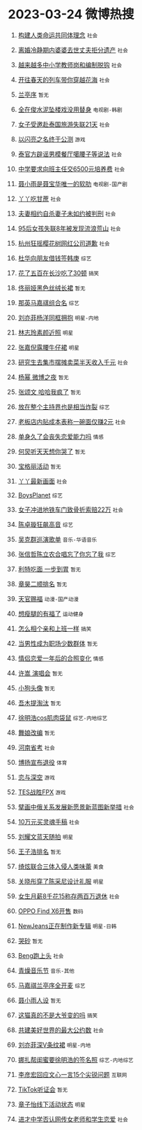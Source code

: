 # 2023-03-24 微博热搜 
1. [构建人类命运共同体理念](https://m.weibo.cn/search?containerid=100103type%3D1%26t%3D10%26q%3D%23%E6%9E%84%E5%BB%BA%E4%BA%BA%E7%B1%BB%E5%91%BD%E8%BF%90%E5%85%B1%E5%90%8C%E4%BD%93%E7%90%86%E5%BF%B5%23&stream_entry_id=51&isnewpage=1&extparam=seat%3D1%26pos%3D0%26stream_entry_id%3D51%26cate%3D10103%26dgr%3D0%26c_type%3D51%26filter_type%3Drealtimehot%26display_time%3D1679606169%26pre_seqid%3D1679606169937026414216&luicode=10000011&lfid=106003type%3D25%26t%3D3%26disable_hot%3D1%26filter_type%3Drealtimehot) `社会` 

2. [离婚冷静期内婆婆去世丈夫拒分遗产](https://m.weibo.cn/search?containerid=100103type%3D1%26t%3D10%26q%3D%23%E7%A6%BB%E5%A9%9A%E5%86%B7%E9%9D%99%E6%9C%9F%E5%86%85%E5%A9%86%E5%A9%86%E5%8E%BB%E4%B8%96%E4%B8%88%E5%A4%AB%E6%8B%92%E5%88%86%E9%81%97%E4%BA%A7%23&stream_entry_id=31&isnewpage=1&extparam=seat%3D1%26pos%3D0%26stream_entry_id%3D31%26lcate%3D5001%26realpos%3D1%26filter_type%3Drealtimehot%26flag%3D0%26c_type%3D31%26q%3D%2523%25E7%25A6%25BB%25E5%25A9%259A%25E5%2586%25B7%25E9%259D%2599%25E6%259C%259F%25E5%2586%2585%25E5%25A9%2586%25E5%25A9%2586%25E5%258E%25BB%25E4%25B8%2596%25E4%25B8%2588%25E5%25A4%25AB%25E6%258B%2592%25E5%2588%2586%25E9%2581%2597%25E4%25BA%25A7%2523%26cate%3D5001%26dgr%3D0%26band_rank%3D1%26display_time%3D1679606169%26pre_seqid%3D1679606169937026414216&luicode=10000011&lfid=106003type%3D25%26t%3D3%26disable_hot%3D1%26filter_type%3Drealtimehot) `社会` 

3. [越来越多中小学教师岗和编制脱钩](https://m.weibo.cn/search?containerid=100103type%3D1%26t%3D10%26q%3D%23%E8%B6%8A%E6%9D%A5%E8%B6%8A%E5%A4%9A%E4%B8%AD%E5%B0%8F%E5%AD%A6%E6%95%99%E5%B8%88%E5%B2%97%E5%92%8C%E7%BC%96%E5%88%B6%E8%84%B1%E9%92%A9%23&stream_entry_id=31&isnewpage=1&extparam=seat%3D1%26pos%3D1%26stream_entry_id%3D31%26lcate%3D5001%26realpos%3D2%26filter_type%3Drealtimehot%26flag%3D0%26c_type%3D31%26q%3D%2523%25E8%25B6%258A%25E6%259D%25A5%25E8%25B6%258A%25E5%25A4%259A%25E4%25B8%25AD%25E5%25B0%258F%25E5%25AD%25A6%25E6%2595%2599%25E5%25B8%2588%25E5%25B2%2597%25E5%2592%258C%25E7%25BC%2596%25E5%2588%25B6%25E8%2584%25B1%25E9%2592%25A9%2523%26cate%3D5001%26dgr%3D0%26band_rank%3D2%26display_time%3D1679606169%26pre_seqid%3D1679606169937026414216&luicode=10000011&lfid=106003type%3D25%26t%3D3%26disable_hot%3D1%26filter_type%3Drealtimehot) `社会` 

4. [开往春天的列车带你穿越花海](https://m.weibo.cn/search?containerid=100103type%3D1%26t%3D10%26q%3D%23%E5%BC%80%E5%BE%80%E6%98%A5%E5%A4%A9%E7%9A%84%E5%88%97%E8%BD%A6%E5%B8%A6%E4%BD%A0%E7%A9%BF%E8%B6%8A%E8%8A%B1%E6%B5%B7%23&stream_entry_id=31&isnewpage=1&extparam=seat%3D1%26pos%3D2%26stream_entry_id%3D31%26lcate%3D5001%26realpos%3D3%26filter_type%3Drealtimehot%26flag%3D0%26c_type%3D31%26q%3D%2523%25E5%25BC%2580%25E5%25BE%2580%25E6%2598%25A5%25E5%25A4%25A9%25E7%259A%2584%25E5%2588%2597%25E8%25BD%25A6%25E5%25B8%25A6%25E4%25BD%25A0%25E7%25A9%25BF%25E8%25B6%258A%25E8%258A%25B1%25E6%25B5%25B7%2523%26cate%3D5001%26dgr%3D0%26band_rank%3D3%26display_time%3D1679606169%26pre_seqid%3D1679606169937026414216&luicode=10000011&lfid=106003type%3D25%26t%3D3%26disable_hot%3D1%26filter_type%3Drealtimehot) `社会` 

5. [兰亭序](https://m.weibo.cn/search?containerid=100103type%3D1%26t%3D10%26q%3D%E5%85%B0%E4%BA%AD%E5%BA%8F&stream_entry_id=31&isnewpage=1&extparam=seat%3D1%26pos%3D3%26stream_entry_id%3D31%26lcate%3D5001%26realpos%3D4%26filter_type%3Drealtimehot%26flag%3D16%26c_type%3D31%26q%3D%25E5%2585%25B0%25E4%25BA%25AD%25E5%25BA%258F%26cate%3D5001%26dgr%3D0%26band_rank%3D4%26display_time%3D1679606169%26pre_seqid%3D1679606169937026414216&luicode=10000011&lfid=106003type%3D25%26t%3D3%26disable_hot%3D1%26filter_type%3Drealtimehot) `暂无` 

6. [全在俊水泥坠楼戏没用替身](https://m.weibo.cn/search?containerid=100103type%3D1%26t%3D10%26q%3D%23%E5%85%A8%E5%9C%A8%E4%BF%8A%E6%B0%B4%E6%B3%A5%E5%9D%A0%E6%A5%BC%E6%88%8F%E6%B2%A1%E7%94%A8%E6%9B%BF%E8%BA%AB%23&stream_entry_id=31&isnewpage=1&extparam=seat%3D1%26pos%3D4%26stream_entry_id%3D31%26lcate%3D5001%26realpos%3D5%26filter_type%3Drealtimehot%26flag%3D0%26c_type%3D31%26q%3D%2523%25E5%2585%25A8%25E5%259C%25A8%25E4%25BF%258A%25E6%25B0%25B4%25E6%25B3%25A5%25E5%259D%25A0%25E6%25A5%25BC%25E6%2588%258F%25E6%25B2%25A1%25E7%2594%25A8%25E6%259B%25BF%25E8%25BA%25AB%2523%26cate%3D5001%26dgr%3D0%26band_rank%3D5%26display_time%3D1679606169%26pre_seqid%3D1679606169937026414216&luicode=10000011&lfid=106003type%3D25%26t%3D3%26disable_hot%3D1%26filter_type%3Drealtimehot) `电视剧-韩剧` 

7. [女子受邀赴泰国旅游失联21天](https://m.weibo.cn/search?containerid=100103type%3D1%26t%3D10%26q%3D%23%E5%A5%B3%E5%AD%90%E5%8F%97%E9%82%80%E8%B5%B4%E6%B3%B0%E5%9B%BD%E6%97%85%E6%B8%B8%E5%A4%B1%E8%81%9421%E5%A4%A9%23&stream_entry_id=31&isnewpage=1&extparam=seat%3D1%26pos%3D5%26stream_entry_id%3D31%26lcate%3D5001%26realpos%3D6%26filter_type%3Drealtimehot%26flag%3D0%26c_type%3D31%26q%3D%2523%25E5%25A5%25B3%25E5%25AD%2590%25E5%258F%2597%25E9%2582%2580%25E8%25B5%25B4%25E6%25B3%25B0%25E5%259B%25BD%25E6%2597%2585%25E6%25B8%25B8%25E5%25A4%25B1%25E8%2581%259421%25E5%25A4%25A9%2523%26cate%3D5001%26dgr%3D0%26band_rank%3D6%26display_time%3D1679606169%26pre_seqid%3D1679606169937026414216&luicode=10000011&lfid=106003type%3D25%26t%3D3%26disable_hot%3D1%26filter_type%3Drealtimehot) `社会` 

8. [以闪亮之名终于公测](https://m.weibo.cn/search?containerid=100103type%3D1%26t%3D10%26q%3D%23%E4%BB%A5%E9%97%AA%E4%BA%AE%E4%B9%8B%E5%90%8D%E7%BB%88%E4%BA%8E%E5%85%AC%E6%B5%8B%23&stream_entry_id=31&isnewpage=1&extparam=seat%3D1%26pos%3D6%26stream_entry_id%3D31%26lcate%3D5001%26dgr%3D0%26filter_type%3Drealtimehot%26c_type%3D31%26adid%3D183746%26q%3D%2523%25E4%25BB%25A5%25E9%2597%25AA%25E4%25BA%25AE%25E4%25B9%258B%25E5%2590%258D%25E7%25BB%2588%25E4%25BA%258E%25E5%2585%25AC%25E6%25B5%258B%2523%26cate%3D5001%26band_rank%3D7%26topic_ad%3D1%26display_time%3D1679606169%26pre_seqid%3D1679606169937026414216&luicode=10000011&lfid=106003type%3D25%26t%3D3%26disable_hot%3D1%26filter_type%3Drealtimehot) `游戏` 

9. [泰官方辟谣男模餐厅噶腰子等说法](https://m.weibo.cn/search?containerid=100103type%3D1%26t%3D10%26q%3D%23%E6%B3%B0%E5%AE%98%E6%96%B9%E8%BE%9F%E8%B0%A3%E7%94%B7%E6%A8%A1%E9%A4%90%E5%8E%85%E5%99%B6%E8%85%B0%E5%AD%90%E7%AD%89%E8%AF%B4%E6%B3%95%23&stream_entry_id=31&isnewpage=1&extparam=seat%3D1%26pos%3D7%26stream_entry_id%3D31%26lcate%3D5001%26realpos%3D7%26filter_type%3Drealtimehot%26flag%3D0%26c_type%3D31%26q%3D%2523%25E6%25B3%25B0%25E5%25AE%2598%25E6%2596%25B9%25E8%25BE%259F%25E8%25B0%25A3%25E7%2594%25B7%25E6%25A8%25A1%25E9%25A4%2590%25E5%258E%2585%25E5%2599%25B6%25E8%2585%25B0%25E5%25AD%2590%25E7%25AD%2589%25E8%25AF%25B4%25E6%25B3%2595%2523%26cate%3D5001%26dgr%3D0%26band_rank%3D7%26display_time%3D1679606169%26pre_seqid%3D1679606169937026414216&luicode=10000011&lfid=106003type%3D25%26t%3D3%26disable_hot%3D1%26filter_type%3Drealtimehot) `社会` 

10. [中学要求向班主任交6500元培养费](https://m.weibo.cn/search?containerid=100103type%3D1%26t%3D10%26q%3D%23%E4%B8%AD%E5%AD%A6%E8%A6%81%E6%B1%82%E5%90%91%E7%8F%AD%E4%B8%BB%E4%BB%BB%E4%BA%A46500%E5%85%83%E5%9F%B9%E5%85%BB%E8%B4%B9%23&stream_entry_id=31&isnewpage=1&extparam=seat%3D1%26pos%3D8%26stream_entry_id%3D31%26lcate%3D5001%26realpos%3D8%26filter_type%3Drealtimehot%26flag%3D0%26c_type%3D31%26q%3D%2523%25E4%25B8%25AD%25E5%25AD%25A6%25E8%25A6%2581%25E6%25B1%2582%25E5%2590%2591%25E7%258F%25AD%25E4%25B8%25BB%25E4%25BB%25BB%25E4%25BA%25A46500%25E5%2585%2583%25E5%259F%25B9%25E5%2585%25BB%25E8%25B4%25B9%2523%26cate%3D5001%26dgr%3D0%26band_rank%3D8%26display_time%3D1679606169%26pre_seqid%3D1679606169937026414216&luicode=10000011&lfid=106003type%3D25%26t%3D3%26disable_hot%3D1%26filter_type%3Drealtimehot) `社会` 

11. [聂小雨是聂宝华唯一的软肋](https://m.weibo.cn/search?containerid=100103type%3D1%26t%3D10%26q%3D%23%E8%81%82%E5%B0%8F%E9%9B%A8%E6%98%AF%E8%81%82%E5%AE%9D%E5%8D%8E%E5%94%AF%E4%B8%80%E7%9A%84%E8%BD%AF%E8%82%8B%23&stream_entry_id=31&isnewpage=1&extparam=seat%3D1%26pos%3D9%26stream_entry_id%3D31%26lcate%3D5001%26realpos%3D9%26filter_type%3Drealtimehot%26flag%3D0%26c_type%3D31%26q%3D%2523%25E8%2581%2582%25E5%25B0%258F%25E9%259B%25A8%25E6%2598%25AF%25E8%2581%2582%25E5%25AE%259D%25E5%258D%258E%25E5%2594%25AF%25E4%25B8%2580%25E7%259A%2584%25E8%25BD%25AF%25E8%2582%258B%2523%26cate%3D5001%26dgr%3D0%26band_rank%3D9%26display_time%3D1679606169%26pre_seqid%3D1679606169937026414216&luicode=10000011&lfid=106003type%3D25%26t%3D3%26disable_hot%3D1%26filter_type%3Drealtimehot) `电视剧-国产剧` 

12. [丫丫吃甘蔗](https://m.weibo.cn/search?containerid=100103type%3D1%26t%3D10%26q%3D%23%E4%B8%AB%E4%B8%AB%E5%90%83%E7%94%98%E8%94%97%23&stream_entry_id=31&isnewpage=1&extparam=seat%3D1%26pos%3D10%26stream_entry_id%3D31%26lcate%3D5001%26realpos%3D10%26filter_type%3Drealtimehot%26flag%3D0%26c_type%3D31%26q%3D%2523%25E4%25B8%25AB%25E4%25B8%25AB%25E5%2590%2583%25E7%2594%2598%25E8%2594%2597%2523%26cate%3D5001%26dgr%3D0%26band_rank%3D10%26display_time%3D1679606169%26pre_seqid%3D1679606169937026414216&luicode=10000011&lfid=106003type%3D25%26t%3D3%26disable_hot%3D1%26filter_type%3Drealtimehot) `社会` 

13. [夫妻相约自杀妻子未如约被判刑](https://m.weibo.cn/search?containerid=100103type%3D1%26t%3D10%26q%3D%23%E5%A4%AB%E5%A6%BB%E7%9B%B8%E7%BA%A6%E8%87%AA%E6%9D%80%E5%A6%BB%E5%AD%90%E6%9C%AA%E5%A6%82%E7%BA%A6%E8%A2%AB%E5%88%A4%E5%88%91%23&stream_entry_id=31&isnewpage=1&extparam=seat%3D1%26pos%3D11%26stream_entry_id%3D31%26lcate%3D5001%26realpos%3D11%26filter_type%3Drealtimehot%26flag%3D2%26c_type%3D31%26q%3D%2523%25E5%25A4%25AB%25E5%25A6%25BB%25E7%259B%25B8%25E7%25BA%25A6%25E8%2587%25AA%25E6%259D%2580%25E5%25A6%25BB%25E5%25AD%2590%25E6%259C%25AA%25E5%25A6%2582%25E7%25BA%25A6%25E8%25A2%25AB%25E5%2588%25A4%25E5%2588%2591%2523%26cate%3D5001%26dgr%3D0%26band_rank%3D11%26display_time%3D1679606169%26pre_seqid%3D1679606169937026414216&luicode=10000011&lfid=106003type%3D25%26t%3D3%26disable_hot%3D1%26filter_type%3Drealtimehot) `社会` 

14. [95后女孩失联8年被发现流浪荒山](https://m.weibo.cn/search?containerid=100103type%3D1%26t%3D10%26q%3D%2395%E5%90%8E%E5%A5%B3%E5%AD%A9%E5%A4%B1%E8%81%948%E5%B9%B4%E8%A2%AB%E5%8F%91%E7%8E%B0%E6%B5%81%E6%B5%AA%E8%8D%92%E5%B1%B1%23&stream_entry_id=31&isnewpage=1&extparam=seat%3D1%26pos%3D12%26stream_entry_id%3D31%26lcate%3D5001%26realpos%3D12%26filter_type%3Drealtimehot%26flag%3D0%26c_type%3D31%26q%3D%252395%25E5%2590%258E%25E5%25A5%25B3%25E5%25AD%25A9%25E5%25A4%25B1%25E8%2581%25948%25E5%25B9%25B4%25E8%25A2%25AB%25E5%258F%2591%25E7%258E%25B0%25E6%25B5%2581%25E6%25B5%25AA%25E8%258D%2592%25E5%25B1%25B1%2523%26cate%3D5001%26dgr%3D0%26band_rank%3D12%26display_time%3D1679606169%26pre_seqid%3D1679606169937026414216&luicode=10000011&lfid=106003type%3D25%26t%3D3%26disable_hot%3D1%26filter_type%3Drealtimehot) `社会` 

15. [杭州狂摇樱花树网红公司道歉](https://m.weibo.cn/search?containerid=100103type%3D1%26t%3D10%26q%3D%23%E6%9D%AD%E5%B7%9E%E7%8B%82%E6%91%87%E6%A8%B1%E8%8A%B1%E6%A0%91%E7%BD%91%E7%BA%A2%E5%85%AC%E5%8F%B8%E9%81%93%E6%AD%89%23&stream_entry_id=31&isnewpage=1&extparam=seat%3D1%26pos%3D13%26stream_entry_id%3D31%26lcate%3D5001%26realpos%3D13%26filter_type%3Drealtimehot%26flag%3D0%26c_type%3D31%26q%3D%2523%25E6%259D%25AD%25E5%25B7%259E%25E7%258B%2582%25E6%2591%2587%25E6%25A8%25B1%25E8%258A%25B1%25E6%25A0%2591%25E7%25BD%2591%25E7%25BA%25A2%25E5%2585%25AC%25E5%258F%25B8%25E9%2581%2593%25E6%25AD%2589%2523%26cate%3D5001%26dgr%3D0%26band_rank%3D13%26display_time%3D1679606169%26pre_seqid%3D1679606169937026414216&luicode=10000011&lfid=106003type%3D25%26t%3D3%26disable_hot%3D1%26filter_type%3Drealtimehot) `社会` 

16. [杜华向朋友借钱签韩庚](https://m.weibo.cn/search?containerid=100103type%3D1%26t%3D10%26q%3D%23%E6%9D%9C%E5%8D%8E%E5%90%91%E6%9C%8B%E5%8F%8B%E5%80%9F%E9%92%B1%E7%AD%BE%E9%9F%A9%E5%BA%9A%23&stream_entry_id=31&isnewpage=1&extparam=seat%3D1%26pos%3D14%26stream_entry_id%3D31%26lcate%3D5001%26realpos%3D14%26filter_type%3Drealtimehot%26flag%3D0%26c_type%3D31%26q%3D%2523%25E6%259D%259C%25E5%258D%258E%25E5%2590%2591%25E6%259C%258B%25E5%258F%258B%25E5%2580%259F%25E9%2592%25B1%25E7%25AD%25BE%25E9%259F%25A9%25E5%25BA%259A%2523%26cate%3D5001%26dgr%3D0%26band_rank%3D14%26display_time%3D1679606169%26pre_seqid%3D1679606169937026414216&luicode=10000011&lfid=106003type%3D25%26t%3D3%26disable_hot%3D1%26filter_type%3Drealtimehot) `综艺` 

17. [花了五百在长沙吃了30顿](https://m.weibo.cn/search?containerid=100103type%3D1%26t%3D10%26q%3D%23%E8%8A%B1%E4%BA%86%E4%BA%94%E7%99%BE%E5%9C%A8%E9%95%BF%E6%B2%99%E5%90%83%E4%BA%8630%E9%A1%BF%23&stream_entry_id=31&isnewpage=1&extparam=seat%3D1%26pos%3D15%26stream_entry_id%3D31%26lcate%3D5001%26realpos%3D15%26filter_type%3Drealtimehot%26flag%3D0%26c_type%3D31%26q%3D%2523%25E8%258A%25B1%25E4%25BA%2586%25E4%25BA%2594%25E7%2599%25BE%25E5%259C%25A8%25E9%2595%25BF%25E6%25B2%2599%25E5%2590%2583%25E4%25BA%258630%25E9%25A1%25BF%2523%26cate%3D5001%26dgr%3D0%26band_rank%3D15%26display_time%3D1679606169%26pre_seqid%3D1679606169937026414216&luicode=10000011&lfid=106003type%3D25%26t%3D3%26disable_hot%3D1%26filter_type%3Drealtimehot) `搞笑` 

18. [佟丽娅黑色丝绒长裙](https://m.weibo.cn/search?containerid=100103type%3D1%26t%3D10%26q%3D%23%E4%BD%9F%E4%B8%BD%E5%A8%85%E9%BB%91%E8%89%B2%E4%B8%9D%E7%BB%92%E9%95%BF%E8%A3%99%23&stream_entry_id=31&isnewpage=1&extparam=seat%3D1%26pos%3D16%26stream_entry_id%3D31%26lcate%3D5001%26realpos%3D16%26filter_type%3Drealtimehot%26flag%3D0%26c_type%3D31%26q%3D%2523%25E4%25BD%259F%25E4%25B8%25BD%25E5%25A8%2585%25E9%25BB%2591%25E8%2589%25B2%25E4%25B8%259D%25E7%25BB%2592%25E9%2595%25BF%25E8%25A3%2599%2523%26cate%3D5001%26dgr%3D0%26band_rank%3D16%26display_time%3D1679606169%26pre_seqid%3D1679606169937026414216&luicode=10000011&lfid=106003type%3D25%26t%3D3%26disable_hot%3D1%26filter_type%3Drealtimehot) `暂无` 

19. [那英马嘉祺组合名](https://m.weibo.cn/search?containerid=100103type%3D1%26t%3D10%26q%3D%E9%82%A3%E8%8B%B1%E9%A9%AC%E5%98%89%E7%A5%BA%E7%BB%84%E5%90%88%E5%90%8D&stream_entry_id=31&isnewpage=1&extparam=seat%3D1%26pos%3D17%26stream_entry_id%3D31%26lcate%3D5001%26realpos%3D17%26filter_type%3Drealtimehot%26flag%3D0%26c_type%3D31%26q%3D%25E9%2582%25A3%25E8%258B%25B1%25E9%25A9%25AC%25E5%2598%2589%25E7%25A5%25BA%25E7%25BB%2584%25E5%2590%2588%25E5%2590%258D%26cate%3D5001%26dgr%3D0%26band_rank%3D17%26display_time%3D1679606169%26pre_seqid%3D1679606169937026414216&luicode=10000011&lfid=106003type%3D25%26t%3D3%26disable_hot%3D1%26filter_type%3Drealtimehot) `综艺` 

20. [刘亦菲杨洋同框拥抱](https://m.weibo.cn/search?containerid=100103type%3D1%26t%3D10%26q%3D%23%E5%88%98%E4%BA%A6%E8%8F%B2%E6%9D%A8%E6%B4%8B%E5%90%8C%E6%A1%86%E6%8B%A5%E6%8A%B1%23&stream_entry_id=31&isnewpage=1&extparam=seat%3D1%26pos%3D18%26stream_entry_id%3D31%26lcate%3D5001%26realpos%3D18%26filter_type%3Drealtimehot%26flag%3D0%26c_type%3D31%26q%3D%2523%25E5%2588%2598%25E4%25BA%25A6%25E8%258F%25B2%25E6%259D%25A8%25E6%25B4%258B%25E5%2590%258C%25E6%25A1%2586%25E6%258B%25A5%25E6%258A%25B1%2523%26cate%3D5001%26dgr%3D0%26band_rank%3D18%26display_time%3D1679606169%26pre_seqid%3D1679606169937026414216&luicode=10000011&lfid=106003type%3D25%26t%3D3%26disable_hot%3D1%26filter_type%3Drealtimehot) `明星-内地` 

21. [林志玲素颜近照](https://m.weibo.cn/search?containerid=100103type%3D1%26t%3D10%26q%3D%23%E6%9E%97%E5%BF%97%E7%8E%B2%E7%B4%A0%E9%A2%9C%E8%BF%91%E7%85%A7%23&stream_entry_id=31&isnewpage=1&extparam=seat%3D1%26pos%3D19%26stream_entry_id%3D31%26lcate%3D5001%26realpos%3D19%26filter_type%3Drealtimehot%26flag%3D0%26c_type%3D31%26q%3D%2523%25E6%259E%2597%25E5%25BF%2597%25E7%258E%25B2%25E7%25B4%25A0%25E9%25A2%259C%25E8%25BF%2591%25E7%2585%25A7%2523%26cate%3D5001%26dgr%3D0%26band_rank%3D19%26display_time%3D1679606169%26pre_seqid%3D1679606169937026414216&luicode=10000011&lfid=106003type%3D25%26t%3D3%26disable_hot%3D1%26filter_type%3Drealtimehot) `明星` 

22. [张嘉倪露腰牛仔裙](https://m.weibo.cn/search?containerid=100103type%3D1%26t%3D10%26q%3D%23%E5%BC%A0%E5%98%89%E5%80%AA%E9%9C%B2%E8%85%B0%E7%89%9B%E4%BB%94%E8%A3%99%23&stream_entry_id=31&isnewpage=1&extparam=seat%3D1%26pos%3D20%26stream_entry_id%3D31%26lcate%3D5001%26realpos%3D20%26filter_type%3Drealtimehot%26flag%3D0%26c_type%3D31%26q%3D%2523%25E5%25BC%25A0%25E5%2598%2589%25E5%2580%25AA%25E9%259C%25B2%25E8%2585%25B0%25E7%2589%259B%25E4%25BB%2594%25E8%25A3%2599%2523%26cate%3D5001%26dgr%3D0%26band_rank%3D20%26display_time%3D1679606169%26pre_seqid%3D1679606169937026414216&luicode=10000011&lfid=106003type%3D25%26t%3D3%26disable_hot%3D1%26filter_type%3Drealtimehot) `明星` 

23. [研究生去集市摆摊卖菜半天收入千元](https://m.weibo.cn/search?containerid=100103type%3D1%26t%3D10%26q%3D%23%E7%A0%94%E7%A9%B6%E7%94%9F%E5%8E%BB%E9%9B%86%E5%B8%82%E6%91%86%E6%91%8A%E5%8D%96%E8%8F%9C%E5%8D%8A%E5%A4%A9%E6%94%B6%E5%85%A5%E5%8D%83%E5%85%83%23&stream_entry_id=31&isnewpage=1&extparam=seat%3D1%26pos%3D21%26stream_entry_id%3D31%26lcate%3D5001%26realpos%3D21%26filter_type%3Drealtimehot%26flag%3D0%26c_type%3D31%26q%3D%2523%25E7%25A0%2594%25E7%25A9%25B6%25E7%2594%259F%25E5%258E%25BB%25E9%259B%2586%25E5%25B8%2582%25E6%2591%2586%25E6%2591%258A%25E5%258D%2596%25E8%258F%259C%25E5%258D%258A%25E5%25A4%25A9%25E6%2594%25B6%25E5%2585%25A5%25E5%258D%2583%25E5%2585%2583%2523%26cate%3D5001%26dgr%3D0%26band_rank%3D21%26display_time%3D1679606169%26pre_seqid%3D1679606169937026414216&luicode=10000011&lfid=106003type%3D25%26t%3D3%26disable_hot%3D1%26filter_type%3Drealtimehot) `社会` 

24. [杨幂 微博之夜](https://m.weibo.cn/search?containerid=100103type%3D1%26t%3D10%26q%3D%E6%9D%A8%E5%B9%82+%E5%BE%AE%E5%8D%9A%E4%B9%8B%E5%A4%9C&stream_entry_id=31&isnewpage=1&extparam=seat%3D1%26pos%3D22%26stream_entry_id%3D31%26lcate%3D5001%26realpos%3D22%26filter_type%3Drealtimehot%26flag%3D0%26c_type%3D31%26q%3D%25E6%259D%25A8%25E5%25B9%2582%2520%25E5%25BE%25AE%25E5%258D%259A%25E4%25B9%258B%25E5%25A4%259C%26cate%3D5001%26dgr%3D0%26band_rank%3D22%26display_time%3D1679606169%26pre_seqid%3D1679606169937026414216&luicode=10000011&lfid=106003type%3D25%26t%3D3%26disable_hot%3D1%26filter_type%3Drealtimehot) `暂无` 

25. [张颂文 哈哈我疯了](https://m.weibo.cn/search?containerid=100103type%3D1%26t%3D10%26q%3D%E5%BC%A0%E9%A2%82%E6%96%87+%E5%93%88%E5%93%88%E6%88%91%E7%96%AF%E4%BA%86&stream_entry_id=31&isnewpage=1&extparam=seat%3D1%26pos%3D23%26stream_entry_id%3D31%26lcate%3D5001%26realpos%3D23%26filter_type%3Drealtimehot%26flag%3D0%26c_type%3D31%26q%3D%25E5%25BC%25A0%25E9%25A2%2582%25E6%2596%2587%2520%25E5%2593%2588%25E5%2593%2588%25E6%2588%2591%25E7%2596%25AF%25E4%25BA%2586%26cate%3D5001%26dgr%3D0%26band_rank%3D23%26display_time%3D1679606169%26pre_seqid%3D1679606169937026414216&luicode=10000011&lfid=106003type%3D25%26t%3D3%26disable_hot%3D1%26filter_type%3Drealtimehot) `暂无` 

26. [放在整个主持界也是相当炸裂](https://m.weibo.cn/search?containerid=100103type%3D1%26t%3D10%26q%3D%23%E6%94%BE%E5%9C%A8%E6%95%B4%E4%B8%AA%E4%B8%BB%E6%8C%81%E7%95%8C%E4%B9%9F%E6%98%AF%E7%9B%B8%E5%BD%93%E7%82%B8%E8%A3%82%23&stream_entry_id=31&isnewpage=1&extparam=seat%3D1%26pos%3D24%26stream_entry_id%3D31%26lcate%3D5001%26realpos%3D24%26filter_type%3Drealtimehot%26flag%3D0%26c_type%3D31%26q%3D%2523%25E6%2594%25BE%25E5%259C%25A8%25E6%2595%25B4%25E4%25B8%25AA%25E4%25B8%25BB%25E6%258C%2581%25E7%2595%258C%25E4%25B9%259F%25E6%2598%25AF%25E7%259B%25B8%25E5%25BD%2593%25E7%2582%25B8%25E8%25A3%2582%2523%26cate%3D5001%26dgr%3D0%26band_rank%3D24%26display_time%3D1679606169%26pre_seqid%3D1679606169937026414216&luicode=10000011&lfid=106003type%3D25%26t%3D3%26disable_hot%3D1%26filter_type%3Drealtimehot) `综艺` 

27. [老板店内贴成本表称一碗面仅赚2元](https://m.weibo.cn/search?containerid=100103type%3D1%26t%3D10%26q%3D%23%E8%80%81%E6%9D%BF%E5%BA%97%E5%86%85%E8%B4%B4%E6%88%90%E6%9C%AC%E8%A1%A8%E7%A7%B0%E4%B8%80%E7%A2%97%E9%9D%A2%E4%BB%85%E8%B5%9A2%E5%85%83%23&stream_entry_id=31&isnewpage=1&extparam=seat%3D1%26pos%3D25%26stream_entry_id%3D31%26lcate%3D5001%26realpos%3D25%26filter_type%3Drealtimehot%26flag%3D0%26c_type%3D31%26q%3D%2523%25E8%2580%2581%25E6%259D%25BF%25E5%25BA%2597%25E5%2586%2585%25E8%25B4%25B4%25E6%2588%2590%25E6%259C%25AC%25E8%25A1%25A8%25E7%25A7%25B0%25E4%25B8%2580%25E7%25A2%2597%25E9%259D%25A2%25E4%25BB%2585%25E8%25B5%259A2%25E5%2585%2583%2523%26cate%3D5001%26dgr%3D0%26band_rank%3D25%26display_time%3D1679606169%26pre_seqid%3D1679606169937026414216&luicode=10000011&lfid=106003type%3D25%26t%3D3%26disable_hot%3D1%26filter_type%3Drealtimehot) `社会` 

28. [单身久了会丧失恋爱能力吗](https://m.weibo.cn/search?containerid=100103type%3D1%26t%3D10%26q%3D%23%E5%8D%95%E8%BA%AB%E4%B9%85%E4%BA%86%E4%BC%9A%E4%B8%A7%E5%A4%B1%E6%81%8B%E7%88%B1%E8%83%BD%E5%8A%9B%E5%90%97%23&stream_entry_id=31&isnewpage=1&extparam=seat%3D1%26pos%3D26%26stream_entry_id%3D31%26lcate%3D5001%26realpos%3D26%26filter_type%3Drealtimehot%26flag%3D0%26c_type%3D31%26q%3D%2523%25E5%258D%2595%25E8%25BA%25AB%25E4%25B9%2585%25E4%25BA%2586%25E4%25BC%259A%25E4%25B8%25A7%25E5%25A4%25B1%25E6%2581%258B%25E7%2588%25B1%25E8%2583%25BD%25E5%258A%259B%25E5%2590%2597%2523%26cate%3D5001%26dgr%3D0%26band_rank%3D26%26display_time%3D1679606169%26pre_seqid%3D1679606169937026414216&luicode=10000011&lfid=106003type%3D25%26t%3D3%26disable_hot%3D1%26filter_type%3Drealtimehot) `情感` 

29. [何炅听天天想你哭了](https://m.weibo.cn/search?containerid=100103type%3D1%26t%3D10%26q%3D%23%E4%BD%95%E7%82%85%E5%90%AC%E5%A4%A9%E5%A4%A9%E6%83%B3%E4%BD%A0%E5%93%AD%E4%BA%86%23&stream_entry_id=31&isnewpage=1&extparam=seat%3D1%26pos%3D27%26stream_entry_id%3D31%26lcate%3D5001%26realpos%3D27%26filter_type%3Drealtimehot%26flag%3D0%26c_type%3D31%26q%3D%2523%25E4%25BD%2595%25E7%2582%2585%25E5%2590%25AC%25E5%25A4%25A9%25E5%25A4%25A9%25E6%2583%25B3%25E4%25BD%25A0%25E5%2593%25AD%25E4%25BA%2586%2523%26cate%3D5001%26dgr%3D0%26band_rank%3D27%26display_time%3D1679606169%26pre_seqid%3D1679606169937026414216&luicode=10000011&lfid=106003type%3D25%26t%3D3%26disable_hot%3D1%26filter_type%3Drealtimehot) `暂无` 

30. [宝格丽活动](https://m.weibo.cn/search?containerid=100103type%3D1%26t%3D10%26q%3D%23%E5%AE%9D%E6%A0%BC%E4%B8%BD%E6%B4%BB%E5%8A%A8%23&stream_entry_id=31&isnewpage=1&extparam=seat%3D1%26pos%3D28%26stream_entry_id%3D31%26lcate%3D5001%26realpos%3D28%26filter_type%3Drealtimehot%26flag%3D0%26c_type%3D31%26q%3D%2523%25E5%25AE%259D%25E6%25A0%25BC%25E4%25B8%25BD%25E6%25B4%25BB%25E5%258A%25A8%2523%26cate%3D5001%26dgr%3D0%26band_rank%3D28%26display_time%3D1679606169%26pre_seqid%3D1679606169937026414216&luicode=10000011&lfid=106003type%3D25%26t%3D3%26disable_hot%3D1%26filter_type%3Drealtimehot) `暂无` 

31. [丫丫最新画面](https://m.weibo.cn/search?containerid=100103type%3D1%26t%3D10%26q%3D%23%E4%B8%AB%E4%B8%AB%E6%9C%80%E6%96%B0%E7%94%BB%E9%9D%A2%23&stream_entry_id=31&isnewpage=1&extparam=seat%3D1%26pos%3D29%26stream_entry_id%3D31%26lcate%3D5001%26realpos%3D29%26filter_type%3Drealtimehot%26flag%3D0%26c_type%3D31%26q%3D%2523%25E4%25B8%25AB%25E4%25B8%25AB%25E6%259C%2580%25E6%2596%25B0%25E7%2594%25BB%25E9%259D%25A2%2523%26cate%3D5001%26dgr%3D0%26band_rank%3D29%26display_time%3D1679606169%26pre_seqid%3D1679606169937026414216&luicode=10000011&lfid=106003type%3D25%26t%3D3%26disable_hot%3D1%26filter_type%3Drealtimehot) `社会` 

32. [BoysPlanet](https://m.weibo.cn/search?containerid=100103type%3D1%26t%3D10%26q%3DBoysPlanet&stream_entry_id=31&isnewpage=1&extparam=seat%3D1%26pos%3D30%26stream_entry_id%3D31%26lcate%3D5001%26realpos%3D30%26filter_type%3Drealtimehot%26flag%3D0%26c_type%3D31%26q%3DBoysPlanet%26cate%3D5001%26dgr%3D0%26band_rank%3D30%26display_time%3D1679606169%26pre_seqid%3D1679606169937026414216&luicode=10000011&lfid=106003type%3D25%26t%3D3%26disable_hot%3D1%26filter_type%3Drealtimehot) `综艺` 

33. [女子冲进地铁车门致骨折索赔22万](https://m.weibo.cn/search?containerid=100103type%3D1%26t%3D10%26q%3D%23%E5%A5%B3%E5%AD%90%E5%86%B2%E8%BF%9B%E5%9C%B0%E9%93%81%E8%BD%A6%E9%97%A8%E8%87%B4%E9%AA%A8%E6%8A%98%E7%B4%A2%E8%B5%9422%E4%B8%87%23&stream_entry_id=31&isnewpage=1&extparam=seat%3D1%26pos%3D31%26stream_entry_id%3D31%26lcate%3D5001%26realpos%3D31%26filter_type%3Drealtimehot%26flag%3D1%26c_type%3D31%26q%3D%2523%25E5%25A5%25B3%25E5%25AD%2590%25E5%2586%25B2%25E8%25BF%259B%25E5%259C%25B0%25E9%2593%2581%25E8%25BD%25A6%25E9%2597%25A8%25E8%2587%25B4%25E9%25AA%25A8%25E6%258A%2598%25E7%25B4%25A2%25E8%25B5%259422%25E4%25B8%2587%2523%26cate%3D5001%26dgr%3D0%26band_rank%3D31%26display_time%3D1679606169%26pre_seqid%3D1679606169937026414216&luicode=10000011&lfid=106003type%3D25%26t%3D3%26disable_hot%3D1%26filter_type%3Drealtimehot) `社会` 

34. [陈卓璇狂飙高音](https://m.weibo.cn/search?containerid=100103type%3D1%26t%3D10%26q%3D%23%E9%99%88%E5%8D%93%E7%92%87%E7%8B%82%E9%A3%99%E9%AB%98%E9%9F%B3%23&stream_entry_id=31&isnewpage=1&extparam=seat%3D1%26pos%3D32%26stream_entry_id%3D31%26lcate%3D5001%26realpos%3D32%26filter_type%3Drealtimehot%26flag%3D0%26c_type%3D31%26q%3D%2523%25E9%2599%2588%25E5%258D%2593%25E7%2592%2587%25E7%258B%2582%25E9%25A3%2599%25E9%25AB%2598%25E9%259F%25B3%2523%26cate%3D5001%26dgr%3D0%26band_rank%3D32%26display_time%3D1679606169%26pre_seqid%3D1679606169937026414216&luicode=10000011&lfid=106003type%3D25%26t%3D3%26disable_hot%3D1%26filter_type%3Drealtimehot) `综艺` 

35. [吴克群巡演歌单](https://m.weibo.cn/search?containerid=100103type%3D1%26t%3D10%26q%3D%23%E5%90%B4%E5%85%8B%E7%BE%A4%E5%B7%A1%E6%BC%94%E6%AD%8C%E5%8D%95%23&stream_entry_id=31&isnewpage=1&extparam=seat%3D1%26pos%3D33%26stream_entry_id%3D31%26lcate%3D5001%26realpos%3D33%26filter_type%3Drealtimehot%26flag%3D0%26c_type%3D31%26q%3D%2523%25E5%2590%25B4%25E5%2585%258B%25E7%25BE%25A4%25E5%25B7%25A1%25E6%25BC%2594%25E6%25AD%258C%25E5%258D%2595%2523%26cate%3D5001%26dgr%3D0%26band_rank%3D33%26display_time%3D1679606169%26pre_seqid%3D1679606169937026414216&luicode=10000011&lfid=106003type%3D25%26t%3D3%26disable_hot%3D1%26filter_type%3Drealtimehot) `音乐-华语音乐` 

36. [张信哲陈立农合唱忘了你忘了我](https://m.weibo.cn/search?containerid=100103type%3D1%26t%3D10%26q%3D%23%E5%BC%A0%E4%BF%A1%E5%93%B2%E9%99%88%E7%AB%8B%E5%86%9C%E5%90%88%E5%94%B1%E5%BF%98%E4%BA%86%E4%BD%A0%E5%BF%98%E4%BA%86%E6%88%91%23&stream_entry_id=31&isnewpage=1&extparam=seat%3D1%26pos%3D34%26stream_entry_id%3D31%26lcate%3D5001%26realpos%3D34%26filter_type%3Drealtimehot%26flag%3D0%26c_type%3D31%26q%3D%2523%25E5%25BC%25A0%25E4%25BF%25A1%25E5%2593%25B2%25E9%2599%2588%25E7%25AB%258B%25E5%2586%259C%25E5%2590%2588%25E5%2594%25B1%25E5%25BF%2598%25E4%25BA%2586%25E4%25BD%25A0%25E5%25BF%2598%25E4%25BA%2586%25E6%2588%2591%2523%26cate%3D5001%26dgr%3D0%26band_rank%3D34%26display_time%3D1679606169%26pre_seqid%3D1679606169937026414216&luicode=10000011&lfid=106003type%3D25%26t%3D3%26disable_hot%3D1%26filter_type%3Drealtimehot) `综艺` 

37. [利特吃面 一步到胃](https://m.weibo.cn/search?containerid=100103type%3D1%26t%3D10%26q%3D%E5%88%A9%E7%89%B9%E5%90%83%E9%9D%A2+%E4%B8%80%E6%AD%A5%E5%88%B0%E8%83%83&stream_entry_id=31&isnewpage=1&extparam=seat%3D1%26pos%3D35%26stream_entry_id%3D31%26lcate%3D5001%26realpos%3D35%26filter_type%3Drealtimehot%26flag%3D0%26c_type%3D31%26q%3D%25E5%2588%25A9%25E7%2589%25B9%25E5%2590%2583%25E9%259D%25A2%2520%25E4%25B8%2580%25E6%25AD%25A5%25E5%2588%25B0%25E8%2583%2583%26cate%3D5001%26dgr%3D0%26band_rank%3D35%26display_time%3D1679606169%26pre_seqid%3D1679606169937026414216&luicode=10000011&lfid=106003type%3D25%26t%3D3%26disable_hot%3D1%26filter_type%3Drealtimehot) `暂无` 

38. [章昊二顺排名](https://m.weibo.cn/search?containerid=100103type%3D1%26t%3D10%26q%3D%E7%AB%A0%E6%98%8A%E4%BA%8C%E9%A1%BA%E6%8E%92%E5%90%8D&stream_entry_id=31&isnewpage=1&extparam=seat%3D1%26pos%3D36%26stream_entry_id%3D31%26lcate%3D5001%26realpos%3D36%26filter_type%3Drealtimehot%26flag%3D0%26c_type%3D31%26q%3D%25E7%25AB%25A0%25E6%2598%258A%25E4%25BA%258C%25E9%25A1%25BA%25E6%258E%2592%25E5%2590%258D%26cate%3D5001%26dgr%3D0%26band_rank%3D36%26display_time%3D1679606169%26pre_seqid%3D1679606169937026414216&luicode=10000011&lfid=106003type%3D25%26t%3D3%26disable_hot%3D1%26filter_type%3Drealtimehot) `暂无` 

39. [天官赐福](https://m.weibo.cn/search?containerid=100103type%3D1%26t%3D10%26q%3D%E5%A4%A9%E5%AE%98%E8%B5%90%E7%A6%8F&stream_entry_id=31&isnewpage=1&extparam=seat%3D1%26pos%3D37%26stream_entry_id%3D31%26lcate%3D5001%26realpos%3D37%26filter_type%3Drealtimehot%26flag%3D0%26c_type%3D31%26q%3D%25E5%25A4%25A9%25E5%25AE%2598%25E8%25B5%2590%25E7%25A6%258F%26cate%3D5001%26dgr%3D0%26band_rank%3D37%26display_time%3D1679606169%26pre_seqid%3D1679606169937026414216&luicode=10000011&lfid=106003type%3D25%26t%3D3%26disable_hot%3D1%26filter_type%3Drealtimehot) `动漫-国产动漫` 

40. [想瘦腿的有福了](https://m.weibo.cn/search?containerid=100103type%3D1%26t%3D10%26q%3D%23%E6%83%B3%E7%98%A6%E8%85%BF%E7%9A%84%E6%9C%89%E7%A6%8F%E4%BA%86%23&stream_entry_id=31&isnewpage=1&extparam=seat%3D1%26pos%3D38%26stream_entry_id%3D31%26lcate%3D5001%26realpos%3D38%26filter_type%3Drealtimehot%26flag%3D0%26c_type%3D31%26q%3D%2523%25E6%2583%25B3%25E7%2598%25A6%25E8%2585%25BF%25E7%259A%2584%25E6%259C%2589%25E7%25A6%258F%25E4%25BA%2586%2523%26cate%3D5001%26dgr%3D0%26band_rank%3D38%26display_time%3D1679606169%26pre_seqid%3D1679606169937026414216&luicode=10000011&lfid=106003type%3D25%26t%3D3%26disable_hot%3D1%26filter_type%3Drealtimehot) `运动健身` 

41. [怎么相个亲和上班一样](https://m.weibo.cn/search?containerid=100103type%3D1%26t%3D10%26q%3D%23%E6%80%8E%E4%B9%88%E7%9B%B8%E4%B8%AA%E4%BA%B2%E5%92%8C%E4%B8%8A%E7%8F%AD%E4%B8%80%E6%A0%B7%23&stream_entry_id=31&isnewpage=1&extparam=seat%3D1%26pos%3D39%26stream_entry_id%3D31%26lcate%3D5001%26realpos%3D39%26filter_type%3Drealtimehot%26flag%3D0%26c_type%3D31%26q%3D%2523%25E6%2580%258E%25E4%25B9%2588%25E7%259B%25B8%25E4%25B8%25AA%25E4%25BA%25B2%25E5%2592%258C%25E4%25B8%258A%25E7%258F%25AD%25E4%25B8%2580%25E6%25A0%25B7%2523%26cate%3D5001%26dgr%3D0%26band_rank%3D39%26display_time%3D1679606169%26pre_seqid%3D1679606169937026414216&luicode=10000011&lfid=106003type%3D25%26t%3D3%26disable_hot%3D1%26filter_type%3Drealtimehot) `搞笑` 

42. [当男性成为职场少数群体](https://m.weibo.cn/search?containerid=100103type%3D1%26t%3D10%26q%3D%23%E5%BD%93%E7%94%B7%E6%80%A7%E6%88%90%E4%B8%BA%E8%81%8C%E5%9C%BA%E5%B0%91%E6%95%B0%E7%BE%A4%E4%BD%93%23&stream_entry_id=31&isnewpage=1&extparam=seat%3D1%26pos%3D40%26stream_entry_id%3D31%26lcate%3D5001%26realpos%3D40%26filter_type%3Drealtimehot%26flag%3D0%26c_type%3D31%26q%3D%2523%25E5%25BD%2593%25E7%2594%25B7%25E6%2580%25A7%25E6%2588%2590%25E4%25B8%25BA%25E8%2581%258C%25E5%259C%25BA%25E5%25B0%2591%25E6%2595%25B0%25E7%25BE%25A4%25E4%25BD%2593%2523%26cate%3D5001%26dgr%3D0%26band_rank%3D40%26display_time%3D1679606169%26pre_seqid%3D1679606169937026414216&luicode=10000011&lfid=106003type%3D25%26t%3D3%26disable_hot%3D1%26filter_type%3Drealtimehot) `暂无` 

43. [情侣恋爱一年后的合照变化](https://m.weibo.cn/search?containerid=100103type%3D1%26t%3D10%26q%3D%23%E6%83%85%E4%BE%A3%E6%81%8B%E7%88%B1%E4%B8%80%E5%B9%B4%E5%90%8E%E7%9A%84%E5%90%88%E7%85%A7%E5%8F%98%E5%8C%96%23&stream_entry_id=31&isnewpage=1&extparam=seat%3D1%26pos%3D41%26stream_entry_id%3D31%26lcate%3D5001%26realpos%3D41%26filter_type%3Drealtimehot%26flag%3D0%26c_type%3D31%26q%3D%2523%25E6%2583%2585%25E4%25BE%25A3%25E6%2581%258B%25E7%2588%25B1%25E4%25B8%2580%25E5%25B9%25B4%25E5%2590%258E%25E7%259A%2584%25E5%2590%2588%25E7%2585%25A7%25E5%258F%2598%25E5%258C%2596%2523%26cate%3D5001%26dgr%3D0%26band_rank%3D41%26display_time%3D1679606169%26pre_seqid%3D1679606169937026414216&luicode=10000011&lfid=106003type%3D25%26t%3D3%26disable_hot%3D1%26filter_type%3Drealtimehot) `情感` 

44. [许嵩 演唱会](https://m.weibo.cn/search?containerid=100103type%3D1%26t%3D10%26q%3D%E8%AE%B8%E5%B5%A9+%E6%BC%94%E5%94%B1%E4%BC%9A&stream_entry_id=31&isnewpage=1&extparam=seat%3D1%26pos%3D42%26stream_entry_id%3D31%26lcate%3D5001%26realpos%3D42%26filter_type%3Drealtimehot%26flag%3D0%26c_type%3D31%26q%3D%25E8%25AE%25B8%25E5%25B5%25A9%2520%25E6%25BC%2594%25E5%2594%25B1%25E4%25BC%259A%26cate%3D5001%26dgr%3D0%26band_rank%3D42%26display_time%3D1679606169%26pre_seqid%3D1679606169937026414216&luicode=10000011&lfid=106003type%3D25%26t%3D3%26disable_hot%3D1%26filter_type%3Drealtimehot) `暂无` 

45. [小狗头像](https://m.weibo.cn/search?containerid=100103type%3D1%26t%3D10%26q%3D%23%E5%B0%8F%E7%8B%97%E5%A4%B4%E5%83%8F%23&stream_entry_id=31&isnewpage=1&extparam=seat%3D1%26pos%3D43%26stream_entry_id%3D31%26lcate%3D5001%26realpos%3D43%26filter_type%3Drealtimehot%26flag%3D0%26c_type%3D31%26q%3D%2523%25E5%25B0%258F%25E7%258B%2597%25E5%25A4%25B4%25E5%2583%258F%2523%26cate%3D5001%26dgr%3D0%26band_rank%3D43%26display_time%3D1679606169%26pre_seqid%3D1679606169937026414216&luicode=10000011&lfid=106003type%3D25%26t%3D3%26disable_hot%3D1%26filter_type%3Drealtimehot) `暂无` 

46. [吾木提淘汰](https://m.weibo.cn/search?containerid=100103type%3D1%26t%3D10%26q%3D%E5%90%BE%E6%9C%A8%E6%8F%90%E6%B7%98%E6%B1%B0&stream_entry_id=31&isnewpage=1&extparam=seat%3D1%26pos%3D44%26stream_entry_id%3D31%26lcate%3D5001%26realpos%3D44%26filter_type%3Drealtimehot%26flag%3D0%26c_type%3D31%26q%3D%25E5%2590%25BE%25E6%259C%25A8%25E6%258F%2590%25E6%25B7%2598%25E6%25B1%25B0%26cate%3D5001%26dgr%3D0%26band_rank%3D44%26display_time%3D1679606169%26pre_seqid%3D1679606169937026414216&luicode=10000011&lfid=106003type%3D25%26t%3D3%26disable_hot%3D1%26filter_type%3Drealtimehot) `暂无` 

47. [徐明浩cos肌肉袋鼠](https://m.weibo.cn/search?containerid=100103type%3D1%26t%3D10%26q%3D%23%E5%BE%90%E6%98%8E%E6%B5%A9cos%E8%82%8C%E8%82%89%E8%A2%8B%E9%BC%A0%23&stream_entry_id=31&isnewpage=1&extparam=seat%3D1%26pos%3D45%26stream_entry_id%3D31%26lcate%3D5001%26realpos%3D45%26filter_type%3Drealtimehot%26flag%3D0%26c_type%3D31%26q%3D%2523%25E5%25BE%2590%25E6%2598%258E%25E6%25B5%25A9cos%25E8%2582%258C%25E8%2582%2589%25E8%25A2%258B%25E9%25BC%25A0%2523%26cate%3D5001%26dgr%3D0%26band_rank%3D45%26display_time%3D1679606169%26pre_seqid%3D1679606169937026414216&luicode=10000011&lfid=106003type%3D25%26t%3D3%26disable_hot%3D1%26filter_type%3Drealtimehot) `综艺-内地综艺` 

48. [舞娘改编](https://m.weibo.cn/search?containerid=100103type%3D1%26t%3D10%26q%3D%E8%88%9E%E5%A8%98%E6%94%B9%E7%BC%96&stream_entry_id=31&isnewpage=1&extparam=seat%3D1%26pos%3D46%26stream_entry_id%3D31%26lcate%3D5001%26realpos%3D46%26filter_type%3Drealtimehot%26flag%3D0%26c_type%3D31%26q%3D%25E8%2588%259E%25E5%25A8%2598%25E6%2594%25B9%25E7%25BC%2596%26cate%3D5001%26dgr%3D0%26band_rank%3D46%26display_time%3D1679606169%26pre_seqid%3D1679606169937026414216&luicode=10000011&lfid=106003type%3D25%26t%3D3%26disable_hot%3D1%26filter_type%3Drealtimehot) `暂无` 

49. [河南省考](https://m.weibo.cn/search?containerid=100103type%3D1%26t%3D10%26q%3D%E6%B2%B3%E5%8D%97%E7%9C%81%E8%80%83&stream_entry_id=31&isnewpage=1&extparam=seat%3D1%26pos%3D47%26stream_entry_id%3D31%26lcate%3D5001%26realpos%3D47%26filter_type%3Drealtimehot%26flag%3D0%26c_type%3D31%26q%3D%25E6%25B2%25B3%25E5%258D%2597%25E7%259C%2581%25E8%2580%2583%26cate%3D5001%26dgr%3D0%26band_rank%3D47%26display_time%3D1679606169%26pre_seqid%3D1679606169937026414216&luicode=10000011&lfid=106003type%3D25%26t%3D3%26disable_hot%3D1%26filter_type%3Drealtimehot) `社会` 

50. [博扬宣布退役](https://m.weibo.cn/search?containerid=100103type%3D1%26t%3D10%26q%3D%23%E5%8D%9A%E6%89%AC%E5%AE%A3%E5%B8%83%E9%80%80%E5%BD%B9%23&stream_entry_id=31&isnewpage=1&extparam=seat%3D1%26pos%3D48%26stream_entry_id%3D31%26lcate%3D5001%26realpos%3D48%26filter_type%3Drealtimehot%26flag%3D0%26c_type%3D31%26q%3D%2523%25E5%258D%259A%25E6%2589%25AC%25E5%25AE%25A3%25E5%25B8%2583%25E9%2580%2580%25E5%25BD%25B9%2523%26cate%3D5001%26dgr%3D0%26band_rank%3D48%26display_time%3D1679606169%26pre_seqid%3D1679606169937026414216&luicode=10000011&lfid=106003type%3D25%26t%3D3%26disable_hot%3D1%26filter_type%3Drealtimehot) `体育` 

51. [恋与深空](https://m.weibo.cn/search?containerid=100103type%3D1%26t%3D10%26q%3D%23%E6%81%8B%E4%B8%8E%E6%B7%B1%E7%A9%BA%23&stream_entry_id=31&isnewpage=1&extparam=seat%3D1%26pos%3D49%26stream_entry_id%3D31%26lcate%3D5001%26realpos%3D49%26filter_type%3Drealtimehot%26flag%3D0%26c_type%3D31%26q%3D%2523%25E6%2581%258B%25E4%25B8%258E%25E6%25B7%25B1%25E7%25A9%25BA%2523%26cate%3D5001%26dgr%3D0%26band_rank%3D49%26display_time%3D1679606169%26pre_seqid%3D1679606169937026414216&luicode=10000011&lfid=106003type%3D25%26t%3D3%26disable_hot%3D1%26filter_type%3Drealtimehot) `游戏` 

52. [TES战胜FPX](https://m.weibo.cn/search?containerid=100103type%3D1%26t%3D10%26q%3D%23TES%E6%88%98%E8%83%9CFPX%23&stream_entry_id=31&isnewpage=1&extparam=seat%3D1%26pos%3D50%26stream_entry_id%3D31%26lcate%3D5001%26realpos%3D50%26filter_type%3Drealtimehot%26flag%3D0%26c_type%3D31%26q%3D%2523TES%25E6%2588%2598%25E8%2583%259CFPX%2523%26cate%3D5001%26dgr%3D0%26band_rank%3D50%26display_time%3D1679606169%26pre_seqid%3D1679606169937026414216&luicode=10000011&lfid=106003type%3D25%26t%3D3%26disable_hot%3D1%26filter_type%3Drealtimehot) `游戏` 

53. [擘画中俄关系发展新愿景新蓝图新举措](https://m.weibo.cn/search?containerid=100103type%3D1%26t%3D10%26q%3D%23%E6%93%98%E7%94%BB%E4%B8%AD%E4%BF%84%E5%85%B3%E7%B3%BB%E5%8F%91%E5%B1%95%E6%96%B0%E6%84%BF%E6%99%AF%E6%96%B0%E8%93%9D%E5%9B%BE%E6%96%B0%E4%B8%BE%E6%8E%AA%23&stream_entry_id=51&isnewpage=1&extparam=seat%3D1%26pos%3D0%26dgr%3D0%26filter_type%3Drealtimehot%26cate%3D10103%26c_type%3D51%26stream_entry_id%3D51%26display_time%3D1679602854%26pre_seqid%3D167960285497603134255&luicode=10000011&lfid=106003type%3D25%26t%3D3%26disable_hot%3D1%26filter_type%3Drealtimehot) `社会` 

54. [10万元买灵魂手稿](https://m.weibo.cn/search?containerid=100103type%3D1%26t%3D10%26q%3D%2310%E4%B8%87%E5%85%83%E4%B9%B0%E7%81%B5%E9%AD%82%E6%89%8B%E7%A8%BF%23&stream_entry_id=31&isnewpage=1&extparam=seat%3D1%26pos%3D3%26dgr%3D0%26lcate%3D5001%26filter_type%3Drealtimehot%26stream_entry_id%3D31%26c_type%3D31%26adid%3D183658%26q%3D%252310%25E4%25B8%2587%25E5%2585%2583%25E4%25B9%25B0%25E7%2581%25B5%25E9%25AD%2582%25E6%2589%258B%25E7%25A8%25BF%2523%26cate%3D5001%26topic_ad%3D1%26band_rank%3D4%26display_time%3D1679602854%26pre_seqid%3D167960285497603134255&luicode=10000011&lfid=106003type%3D25%26t%3D3%26disable_hot%3D1%26filter_type%3Drealtimehot) `社会` 

55. [刘耀文蓝天随拍](https://m.weibo.cn/search?containerid=100103type%3D1%26t%3D10%26q%3D%23%E5%88%98%E8%80%80%E6%96%87%E8%93%9D%E5%A4%A9%E9%9A%8F%E6%8B%8D%23&stream_entry_id=31&isnewpage=1&extparam=seat%3D1%26pos%3D13%26lcate%3D5001%26realpos%3D13%26stream_entry_id%3D31%26c_type%3D31%26filter_type%3Drealtimehot%26cate%3D5001%26band_rank%3D13%26dgr%3D0%26q%3D%2523%25E5%2588%2598%25E8%2580%2580%25E6%2596%2587%25E8%2593%259D%25E5%25A4%25A9%25E9%259A%258F%25E6%258B%258D%2523%26flag%3D1%26display_time%3D1679602854%26pre_seqid%3D167960285497603134255&luicode=10000011&lfid=106003type%3D25%26t%3D3%26disable_hot%3D1%26filter_type%3Drealtimehot) `明星` 

56. [王子浩排名](https://m.weibo.cn/search?containerid=100103type%3D1%26t%3D10%26q%3D%E7%8E%8B%E5%AD%90%E6%B5%A9%E6%8E%92%E5%90%8D&stream_entry_id=31&isnewpage=1&extparam=seat%3D1%26pos%3D50%26lcate%3D5001%26realpos%3D50%26stream_entry_id%3D31%26c_type%3D31%26filter_type%3Drealtimehot%26cate%3D5001%26band_rank%3D50%26dgr%3D0%26q%3D%25E7%258E%258B%25E5%25AD%2590%25E6%25B5%25A9%25E6%258E%2592%25E5%2590%258D%26flag%3D0%26display_time%3D1679602854%26pre_seqid%3D167960285497603134255&luicode=10000011&lfid=106003type%3D25%26t%3D3%26disable_hot%3D1%26filter_type%3Drealtimehot) `暂无` 

57. [绮炫联合三体入侵人类味蕾](https://m.weibo.cn/search?containerid=100103type%3D1%26t%3D10%26q%3D%23%E7%BB%AE%E7%82%AB%E8%81%94%E5%90%88%E4%B8%89%E4%BD%93%E5%85%A5%E4%BE%B5%E4%BA%BA%E7%B1%BB%E5%91%B3%E8%95%BE%23&stream_entry_id=31&isnewpage=1&extparam=seat%3D1%26pos%3D3%26band_rank%3D4%26lcate%3D5001%26filter_type%3Drealtimehot%26adid%3D183469%26c_type%3D31%26dgr%3D0%26cate%3D5001%26stream_entry_id%3D31%26q%3D%2523%25E7%25BB%25AE%25E7%2582%25AB%25E8%2581%2594%25E5%2590%2588%25E4%25B8%2589%25E4%25BD%2593%25E5%2585%25A5%25E4%25BE%25B5%25E4%25BA%25BA%25E7%25B1%25BB%25E5%2591%25B3%25E8%2595%25BE%2523%26topic_ad%3D1%26display_time%3D1679598968%26pre_seqid%3D16795989687130450397193&luicode=10000011&lfid=106003type%3D25%26t%3D3%26disable_hot%3D1%26filter_type%3Drealtimehot) `美食` 

58. [关晓彤穿了陈采尼设计礼服](https://m.weibo.cn/search?containerid=100103type%3D1%26t%3D10%26q%3D%23%E5%85%B3%E6%99%93%E5%BD%A4%E7%A9%BF%E4%BA%86%E9%99%88%E9%87%87%E5%B0%BC%E8%AE%BE%E8%AE%A1%E7%A4%BC%E6%9C%8D%23&stream_entry_id=31&isnewpage=1&extparam=seat%3D1%26pos%3D46%26band_rank%3D46%26lcate%3D5001%26realpos%3D46%26filter_type%3Drealtimehot%26flag%3D0%26stream_entry_id%3D31%26c_type%3D31%26dgr%3D0%26cate%3D5001%26q%3D%2523%25E5%2585%25B3%25E6%2599%2593%25E5%25BD%25A4%25E7%25A9%25BF%25E4%25BA%2586%25E9%2599%2588%25E9%2587%2587%25E5%25B0%25BC%25E8%25AE%25BE%25E8%25AE%25A1%25E7%25A4%25BC%25E6%259C%258D%2523%26display_time%3D1679598968%26pre_seqid%3D16795989687130450397193&luicode=10000011&lfid=106003type%3D25%26t%3D3%26disable_hot%3D1%26filter_type%3Drealtimehot) `明星` 

59. [女生月薪8千花15称存两百万退休](https://m.weibo.cn/search?containerid=100103type%3D1%26t%3D10%26q%3D%23%E5%A5%B3%E7%94%9F%E6%9C%88%E8%96%AA8%E5%8D%83%E8%8A%B115%E7%A7%B0%E5%AD%98%E4%B8%A4%E7%99%BE%E4%B8%87%E9%80%80%E4%BC%91%23&stream_entry_id=31&isnewpage=1&extparam=seat%3D1%26pos%3D50%26band_rank%3D50%26lcate%3D5001%26realpos%3D50%26filter_type%3Drealtimehot%26flag%3D0%26stream_entry_id%3D31%26c_type%3D31%26dgr%3D0%26cate%3D5001%26q%3D%2523%25E5%25A5%25B3%25E7%2594%259F%25E6%259C%2588%25E8%2596%25AA8%25E5%258D%2583%25E8%258A%25B115%25E7%25A7%25B0%25E5%25AD%2598%25E4%25B8%25A4%25E7%2599%25BE%25E4%25B8%2587%25E9%2580%2580%25E4%25BC%2591%2523%26display_time%3D1679598968%26pre_seqid%3D16795989687130450397193&luicode=10000011&lfid=106003type%3D25%26t%3D3%26disable_hot%3D1%26filter_type%3Drealtimehot) `社会` 

60. [OPPO Find X6开售](https://m.weibo.cn/search?containerid=100103type%3D1%26t%3D10%26q%3D%23OPPO+Find+X6%E5%BC%80%E5%94%AE%23&stream_entry_id=31&isnewpage=1&extparam=seat%3D1%26pos%3D3%26dgr%3D0%26lcate%3D5001%26filter_type%3Drealtimehot%26stream_entry_id%3D31%26c_type%3D31%26adid%3D183774%26q%3D%2523OPPO%2520Find%2520X6%25E5%25BC%2580%25E5%2594%25AE%2523%26cate%3D5001%26topic_ad%3D1%26band_rank%3D4%26display_time%3D1679595834%26pre_seqid%3D1679595834001012094106&luicode=10000011&lfid=106003type%3D25%26t%3D3%26disable_hot%3D1%26filter_type%3Drealtimehot) `数码` 

61. [NewJeans正在制作新专辑](https://m.weibo.cn/search?containerid=100103type%3D1%26t%3D10%26q%3D%23NewJeans%E6%AD%A3%E5%9C%A8%E5%88%B6%E4%BD%9C%E6%96%B0%E4%B8%93%E8%BE%91%23&stream_entry_id=31&isnewpage=1&extparam=seat%3D1%26pos%3D29%26lcate%3D5001%26realpos%3D29%26stream_entry_id%3D31%26c_type%3D31%26filter_type%3Drealtimehot%26cate%3D5001%26band_rank%3D29%26dgr%3D0%26q%3D%2523NewJeans%25E6%25AD%25A3%25E5%259C%25A8%25E5%2588%25B6%25E4%25BD%259C%25E6%2596%25B0%25E4%25B8%2593%25E8%25BE%2591%2523%26flag%3D1%26display_time%3D1679595834%26pre_seqid%3D1679595834001012094106&luicode=10000011&lfid=106003type%3D25%26t%3D3%26disable_hot%3D1%26filter_type%3Drealtimehot) `明星-日韩` 

62. [哭砂](https://m.weibo.cn/search?containerid=100103type%3D1%26t%3D10%26q%3D%E5%93%AD%E7%A0%82&stream_entry_id=31&isnewpage=1&extparam=seat%3D1%26pos%3D48%26lcate%3D5001%26realpos%3D48%26stream_entry_id%3D31%26c_type%3D31%26filter_type%3Drealtimehot%26cate%3D5001%26band_rank%3D48%26dgr%3D0%26q%3D%25E5%2593%25AD%25E7%25A0%2582%26flag%3D0%26display_time%3D1679595834%26pre_seqid%3D1679595834001012094106&luicode=10000011&lfid=106003type%3D25%26t%3D3%26disable_hot%3D1%26filter_type%3Drealtimehot) `暂无` 

63. [Beng跑上头](https://m.weibo.cn/search?containerid=100103type%3D1%26t%3D10%26q%3D%23Beng%E8%B7%91%E4%B8%8A%E5%A4%B4%23&stream_entry_id=31&isnewpage=1&extparam=seat%3D1%26pos%3D6%26stream_entry_id%3D31%26lcate%3D5001%26dgr%3D0%26filter_type%3Drealtimehot%26c_type%3D31%26adid%3D183693%26q%3D%2523Beng%25E8%25B7%2591%25E4%25B8%258A%25E5%25A4%25B4%2523%26cate%3D5001%26band_rank%3D7%26topic_ad%3D1%26display_time%3D1679591921%26pre_seqid%3D167959080041902018501&luicode=10000011&lfid=106003type%3D25%26t%3D3%26disable_hot%3D1%26filter_type%3Drealtimehot) `社会` 

64. [青燥音乐节](https://m.weibo.cn/search?containerid=100103type%3D1%26t%3D10%26q%3D%23%E9%9D%92%E7%87%A5%E9%9F%B3%E4%B9%90%E8%8A%82%23&stream_entry_id=31&isnewpage=1&extparam=seat%3D1%26pos%3D37%26stream_entry_id%3D31%26lcate%3D5001%26realpos%3D37%26filter_type%3Drealtimehot%26flag%3D1%26c_type%3D31%26q%3D%2523%25E9%259D%2592%25E7%2587%25A5%25E9%259F%25B3%25E4%25B9%2590%25E8%258A%2582%2523%26cate%3D5001%26dgr%3D0%26band_rank%3D37%26display_time%3D1679591921%26pre_seqid%3D167959080041902018501&luicode=10000011&lfid=106003type%3D25%26t%3D3%26disable_hot%3D1%26filter_type%3Drealtimehot) `音乐-其他` 

65. [马嘉祺兰亭序全开麦](https://m.weibo.cn/search?containerid=100103type%3D1%26t%3D10%26q%3D%23%E9%A9%AC%E5%98%89%E7%A5%BA%E5%85%B0%E4%BA%AD%E5%BA%8F%E5%85%A8%E5%BC%80%E9%BA%A6%23&stream_entry_id=31&isnewpage=1&extparam=seat%3D1%26pos%3D42%26stream_entry_id%3D31%26lcate%3D5001%26realpos%3D42%26filter_type%3Drealtimehot%26flag%3D1%26c_type%3D31%26q%3D%2523%25E9%25A9%25AC%25E5%2598%2589%25E7%25A5%25BA%25E5%2585%25B0%25E4%25BA%25AD%25E5%25BA%258F%25E5%2585%25A8%25E5%25BC%2580%25E9%25BA%25A6%2523%26cate%3D5001%26dgr%3D0%26band_rank%3D42%26display_time%3D1679591921%26pre_seqid%3D167959080041902018501&luicode=10000011&lfid=106003type%3D25%26t%3D3%26disable_hot%3D1%26filter_type%3Drealtimehot) `综艺` 

66. [聂小雨人设](https://m.weibo.cn/search?containerid=100103type%3D1%26t%3D10%26q%3D%E8%81%82%E5%B0%8F%E9%9B%A8%E4%BA%BA%E8%AE%BE&stream_entry_id=31&isnewpage=1&extparam=seat%3D1%26pos%3D45%26stream_entry_id%3D31%26lcate%3D5001%26realpos%3D45%26filter_type%3Drealtimehot%26flag%3D0%26c_type%3D31%26q%3D%25E8%2581%2582%25E5%25B0%258F%25E9%259B%25A8%25E4%25BA%25BA%25E8%25AE%25BE%26cate%3D5001%26dgr%3D0%26band_rank%3D45%26display_time%3D1679591921%26pre_seqid%3D167959080041902018501&luicode=10000011&lfid=106003type%3D25%26t%3D3%26disable_hot%3D1%26filter_type%3Drealtimehot) `暂无` 

67. [这猫真的不是大爷变的吗](https://m.weibo.cn/search?containerid=100103type%3D1%26t%3D10%26q%3D%23%E8%BF%99%E7%8C%AB%E7%9C%9F%E7%9A%84%E4%B8%8D%E6%98%AF%E5%A4%A7%E7%88%B7%E5%8F%98%E7%9A%84%E5%90%97%23&stream_entry_id=31&isnewpage=1&extparam=seat%3D1%26pos%3D48%26stream_entry_id%3D31%26lcate%3D5001%26realpos%3D48%26filter_type%3Drealtimehot%26flag%3D0%26c_type%3D31%26q%3D%2523%25E8%25BF%2599%25E7%258C%25AB%25E7%259C%259F%25E7%259A%2584%25E4%25B8%258D%25E6%2598%25AF%25E5%25A4%25A7%25E7%2588%25B7%25E5%258F%2598%25E7%259A%2584%25E5%2590%2597%2523%26cate%3D5001%26dgr%3D0%26band_rank%3D48%26display_time%3D1679591921%26pre_seqid%3D167959080041902018501&luicode=10000011&lfid=106003type%3D25%26t%3D3%26disable_hot%3D1%26filter_type%3Drealtimehot) `搞笑` 

68. [共建美好世界的最大公约数](https://m.weibo.cn/search?containerid=100103type%3D1%26t%3D10%26q%3D%23%E5%85%B1%E5%BB%BA%E7%BE%8E%E5%A5%BD%E4%B8%96%E7%95%8C%E7%9A%84%E6%9C%80%E5%A4%A7%E5%85%AC%E7%BA%A6%E6%95%B0%23&stream_entry_id=51&isnewpage=1&extparam=seat%3D1%26pos%3D0%26c_type%3D51%26dgr%3D0%26stream_entry_id%3D51%26cate%3D10103%26filter_type%3Drealtimehot%26display_time%3D1679588893%26pre_seqid%3D1679588893210012766716&luicode=10000011&lfid=106003type%3D25%26t%3D3%26disable_hot%3D1%26filter_type%3Drealtimehot) `社会` 

69. [刘亦菲深V条纹裙](https://m.weibo.cn/search?containerid=100103type%3D1%26t%3D10%26q%3D%23%E5%88%98%E4%BA%A6%E8%8F%B2%E6%B7%B1V%E6%9D%A1%E7%BA%B9%E8%A3%99%23&stream_entry_id=31&isnewpage=1&extparam=seat%3D1%26pos%3D13%26lcate%3D5001%26realpos%3D13%26filter_type%3Drealtimehot%26flag%3D1%26stream_entry_id%3D31%26cate%3D5001%26c_type%3D31%26q%3D%2523%25E5%2588%2598%25E4%25BA%25A6%25E8%258F%25B2%25E6%25B7%25B1V%25E6%259D%25A1%25E7%25BA%25B9%25E8%25A3%2599%2523%26dgr%3D0%26band_rank%3D13%26display_time%3D1679588893%26pre_seqid%3D1679588893210012766716&luicode=10000011&lfid=106003type%3D25%26t%3D3%26disable_hot%3D1%26filter_type%3Drealtimehot) `明星-内地` 

70. [娜扎帮闺蜜要徐明浩的签名照](https://m.weibo.cn/search?containerid=100103type%3D1%26t%3D10%26q%3D%23%E5%A8%9C%E6%89%8E%E5%B8%AE%E9%97%BA%E8%9C%9C%E8%A6%81%E5%BE%90%E6%98%8E%E6%B5%A9%E7%9A%84%E7%AD%BE%E5%90%8D%E7%85%A7%23&stream_entry_id=31&isnewpage=1&extparam=seat%3D1%26pos%3D14%26lcate%3D5001%26realpos%3D14%26filter_type%3Drealtimehot%26flag%3D0%26stream_entry_id%3D31%26cate%3D5001%26c_type%3D31%26q%3D%2523%25E5%25A8%259C%25E6%2589%258E%25E5%25B8%25AE%25E9%2597%25BA%25E8%259C%259C%25E8%25A6%2581%25E5%25BE%2590%25E6%2598%258E%25E6%25B5%25A9%25E7%259A%2584%25E7%25AD%25BE%25E5%2590%258D%25E7%2585%25A7%2523%26dgr%3D0%26band_rank%3D14%26display_time%3D1679588893%26pre_seqid%3D1679588893210012766716&luicode=10000011&lfid=106003type%3D25%26t%3D3%26disable_hot%3D1%26filter_type%3Drealtimehot) `综艺-内地综艺` 

71. [李彦宏回应文心一言15个尖锐问题](https://m.weibo.cn/search?containerid=100103type%3D1%26t%3D10%26q%3D%23%E6%9D%8E%E5%BD%A6%E5%AE%8F%E5%9B%9E%E5%BA%94%E6%96%87%E5%BF%83%E4%B8%80%E8%A8%8015%E4%B8%AA%E5%B0%96%E9%94%90%E9%97%AE%E9%A2%98%23&stream_entry_id=31&isnewpage=1&extparam=seat%3D1%26pos%3D35%26lcate%3D5001%26realpos%3D35%26filter_type%3Drealtimehot%26flag%3D1%26stream_entry_id%3D31%26cate%3D5001%26c_type%3D31%26q%3D%2523%25E6%259D%258E%25E5%25BD%25A6%25E5%25AE%258F%25E5%259B%259E%25E5%25BA%2594%25E6%2596%2587%25E5%25BF%2583%25E4%25B8%2580%25E8%25A8%258015%25E4%25B8%25AA%25E5%25B0%2596%25E9%2594%2590%25E9%2597%25AE%25E9%25A2%2598%2523%26dgr%3D0%26band_rank%3D35%26display_time%3D1679588893%26pre_seqid%3D1679588893210012766716&luicode=10000011&lfid=106003type%3D25%26t%3D3%26disable_hot%3D1%26filter_type%3Drealtimehot) `互联网` 

72. [TikTok听证会](https://m.weibo.cn/search?containerid=100103type%3D1%26t%3D10%26q%3DTikTok%E5%90%AC%E8%AF%81%E4%BC%9A&stream_entry_id=31&isnewpage=1&extparam=seat%3D1%26pos%3D39%26lcate%3D5001%26realpos%3D39%26filter_type%3Drealtimehot%26flag%3D1%26stream_entry_id%3D31%26cate%3D5001%26c_type%3D31%26q%3DTikTok%25E5%2590%25AC%25E8%25AF%2581%25E4%25BC%259A%26dgr%3D0%26band_rank%3D39%26display_time%3D1679588893%26pre_seqid%3D1679588893210012766716&luicode=10000011&lfid=106003type%3D25%26t%3D3%26disable_hot%3D1%26filter_type%3Drealtimehot) `暂无` 

73. [章子怡线下活动状态](https://m.weibo.cn/search?containerid=100103type%3D1%26t%3D10%26q%3D%23%E7%AB%A0%E5%AD%90%E6%80%A1%E7%BA%BF%E4%B8%8B%E6%B4%BB%E5%8A%A8%E7%8A%B6%E6%80%81%23&stream_entry_id=31&isnewpage=1&extparam=seat%3D1%26pos%3D44%26lcate%3D5001%26realpos%3D44%26filter_type%3Drealtimehot%26flag%3D1%26stream_entry_id%3D31%26cate%3D5001%26c_type%3D31%26q%3D%2523%25E7%25AB%25A0%25E5%25AD%2590%25E6%2580%25A1%25E7%25BA%25BF%25E4%25B8%258B%25E6%25B4%25BB%25E5%258A%25A8%25E7%258A%25B6%25E6%2580%2581%2523%26dgr%3D0%26band_rank%3D44%26display_time%3D1679588893%26pre_seqid%3D1679588893210012766716&luicode=10000011&lfid=106003type%3D25%26t%3D3%26disable_hot%3D1%26filter_type%3Drealtimehot) `明星` 

74. [进才中学否认网传女老师和学生恋爱](https://m.weibo.cn/search?containerid=100103type%3D1%26t%3D10%26q%3D%23%E8%BF%9B%E6%89%8D%E4%B8%AD%E5%AD%A6%E5%90%A6%E8%AE%A4%E7%BD%91%E4%BC%A0%E5%A5%B3%E8%80%81%E5%B8%88%E5%92%8C%E5%AD%A6%E7%94%9F%E6%81%8B%E7%88%B1%23&stream_entry_id=31&isnewpage=1&extparam=seat%3D1%26pos%3D50%26lcate%3D5001%26realpos%3D50%26filter_type%3Drealtimehot%26flag%3D0%26stream_entry_id%3D31%26cate%3D5001%26c_type%3D31%26q%3D%2523%25E8%25BF%259B%25E6%2589%258D%25E4%25B8%25AD%25E5%25AD%25A6%25E5%2590%25A6%25E8%25AE%25A4%25E7%25BD%2591%25E4%25BC%25A0%25E5%25A5%25B3%25E8%2580%2581%25E5%25B8%2588%25E5%2592%258C%25E5%25AD%25A6%25E7%2594%259F%25E6%2581%258B%25E7%2588%25B1%2523%26dgr%3D0%26band_rank%3D50%26display_time%3D1679588893%26pre_seqid%3D1679588893210012766716&luicode=10000011&lfid=106003type%3D25%26t%3D3%26disable_hot%3D1%26filter_type%3Drealtimehot) `社会` 

